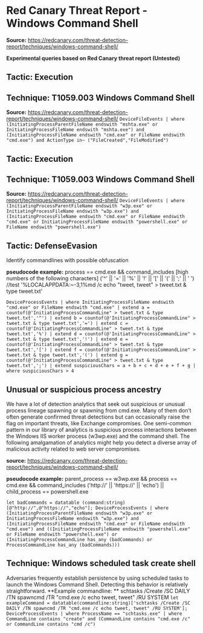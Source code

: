 # Red Canary Threat Report - Windows Command Shell

**Source:** https://redcanary.com/threat-detection-report/techniques/windows-command-shell/

**Experimental queries based on Red Canary threat report (Untested)**

## Tactic: Execution
## Technique: T1059.003 Windows Command Shell
**Source:** https://redcanary.com/threat-detection-report/techniques/windows-command-shell/
`DeviceFileEvents
| where (InitiatingProcessParentFileName endswith "mshta.exe" or InitiatingProcessFileName endswith "mshta.exe") and (InitiatingProcessFileName endswith "cmd.exe" or FileName endswith "cmd.exe") and ActionType in~ ("FileCreated","FileModified")`

## Tactic: Execution
## Technique: T1059.003 Windows Command Shell
**Source:** https://redcanary.com/threat-detection-report/techniques/windows-command-shell/
`DeviceFileEvents
| where (InitiatingProcessParentFileName endswith "w3p.exe" or InitiatingProcessFileName endswith "w3p.exe") and (InitiatingProcessFileName endswith "cmd.exe" or FileName endswith "cmd.exe" or InitiatingProcessFileName endswith "powershell.exe" or FileName endswith "powershell.exe")`

## Tactic:  DefenseEvasion
Identify commandlines with possible obfuscation

**pseudocode example:**  process == cmd.exe && command_includes [high numbers of the following characters] ('^' || '=' || '%' || '!' || '[' || '(' || ';' || ' ')
//test '%LOCALAPPDATA:~-3,1%md /c echo "tweet, tweet" > tweet.txt & type tweet.txt'

`DeviceProcessEvents
| where InitiatingProcessFileName endswith "cmd.exe" or FileName endswith "cmd.exe"
| extend a = countof(@'InitiatingProcessCommandLine" > tweet.txt & type tweet.txt','^')
| extend b = countof(@'InitiatingProcessCommandLine" > tweet.txt & type tweet.txt','=')
| extend c = countof(@'InitiatingProcessCommandLine" > tweet.txt & type tweet.txt','%')
| extend d = countof(@'InitiatingProcessCommandLine" > tweet.txt & type tweet.txt','!')
| extend e = countof(@'InitiatingProcessCommandLine" > tweet.txt & type tweet.txt','[')
| extend f = countof(@'InitiatingProcessCommandLine" > tweet.txt & type tweet.txt','(')
| extend g = countof(@'InitiatingProcessCommandLine" > tweet.txt & type tweet.txt',';')
| extend suspiciousChars = a + b + c + d + e + f + g
| where suspiciousChars > 4`

## Unusual or suspicious process ancestry
We have a lot of detection analytics that seek out suspicious or unusual process lineage spawning or spawning from cmd.exe. Many of them don’t often generate confirmed threat detections but can occasionally raise the flag on important threats, like Exchange compromises. One semi-common pattern in our library of analytics is suspicious process interactions between the Windows IIS worker process (w3wp.exe) and the command shell. The following amalgamation of analytics might help you detect a diverse array of malicious activity related to web server compromises.

**source:** https://redcanary.com/threat-detection-report/techniques/windows-command-shell/

**pseudocode example:** parent_process == w3wp.exe && process == cmd.exe && command_includes ('http://' || 'https://' || 'echo') || child_process == powershell.exe

`let badCommands = datatable (command:string)[@"http://",@"https://","echo"];
DeviceProcessEvents
| where (InitiatingProcessParentFileName endswith "w3p.exe" or InitiatingProcessFileName endswith "w3p.exe") and (InitiatingProcessFileName endswith "cmd.exe" or FileName endswith "cmd.exe") and ((InitiatingProcessFileName endswith "powershell.exe" or FileName endswith "powershell.exe") or (InitiatingProcessCommandLine has_any (badCommands) or ProcessCommandLine has_any (badCommands)))`


## Technique: Windows scheduled task create shell
Adversaries frequently establish persistence by using scheduled tasks to launch the Windows Command Shell. Detecting this behavior is relatively straightforward.
**Example commandline: **
schtasks /Create /SC DAILY /TN spawncmd /TR "cmd.exe /c echo tweet, tweet" /RU SYSTEM
`let exampleCommand = datatable(commandline:string)['schtasks /Create /SC DAILY /TN spawncmd /TR "cmd.exe /c echo tweet, tweet" /RU SYSTEM'];
DeviceProcessEvents
| where ProcessName == "schtasks.exe"
| where CommandLine contains "create" and (CommandLine contains "cmd.exe /c" or CommandLine contains "cmd /c")`
